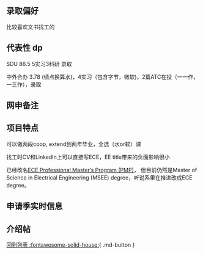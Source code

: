 ## 录取偏好
比较喜欢文书找工的

## 代表性 dp
SDU 86.5 5实习3科研 录取

中外合办 3.78 (绩点换算水)，4实习（包含字节，微软)，2篇ATC在投（一一作，一三作），录取 

## 网申备注

## 项目特点
可以做两段coop, extend到两年毕业，全选（水or软）课

找工时CV和LinkedIn上可以直接写ECE，EE title带来的负面影响很小

已经改名[ECE Professional Master’s Program (PMP)](https://www.ece.uw.edu/academics/pmp/)， 但目前仍然是Master of Science in Electrical Engineering (MSEE) degree，听说系里在推进改成ECE degree。

## 申请季实时信息

## 介绍帖

[回到列表 :fontawesome-solid-house:](grade.md){ .md-button }
